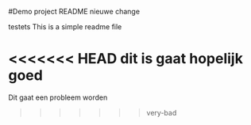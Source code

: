 #Demo project README
nieuwe change


testets 
This is a simple readme file

<<<<<<< HEAD
dit is gaat hopelijk goed
=======
Dit gaat een probleem worden
>>>>>>> very-bad

